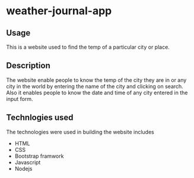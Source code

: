 # weather-journal-app

## Usage

This is a website used to find the temp of a particular city or place.

## Description

The website enable people  to know the temp of the city they are in or any city in the world by entering the name of the city and clicking on search. Also it enables people to know the date and time of any city entered in the  input form.

## Technlogies used
The technologies were used in building the website includes
- HTML
- CSS
- Bootstrap framwork
- Javascript
- Nodejs
